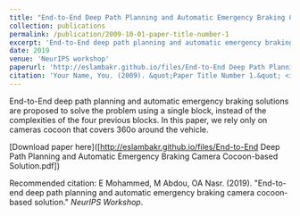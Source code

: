 ```yaml
---
title: "End-to-End Deep Path Planning and Automatic Emergency Braking Camera Cocoon-based Solution"
collection: publications
permalink: /publication/2009-10-01-paper-title-number-1
excerpt: 'End-to-End deep path planning and automatic emergency braking solutions are proposed to solve the problem using a single block, instead of the complexities of the four previous blocks. In this paper, we rely only on cameras cocoon that covers 360o around the vehicle.'
date: 2019
venue: 'NeurIPS workshop'
paperurl: 'http://eslambakr.github.io/files/End-to-End Deep Path Planning and Automatic Emergency Braking Camera Cocoon-based Solution.pdf'
citation: 'Your Name, You. (2009). &quot;Paper Title Number 1.&quot; <i>Journal 1</i>. 1(1).'
---
```

End-to-End deep path planning and automatic emergency braking solutions are proposed to solve the problem using a single block, instead of the complexities of the four previous blocks. In this paper, we rely only on cameras cocoon that covers 360o around the vehicle.

[Download paper here]([http://eslambakr.github.io/files/End-to-End Deep Path Planning and Automatic Emergency Braking Camera Cocoon-based Solution.pdf])

Recommended citation: E Mohammed, M Abdou, OA Nasr. (2019). "End-to-end deep path planning and automatic emergency braking camera cocoon-based solution." <i>NeurIPS Workshop</i>.
